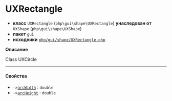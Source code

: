 # UXRectangle

- **класс** `UXRectangle` (`php\gui\shape\UXRectangle`) **унаследован от** `UXShape` (`php\gui\shape\UXShape`)
- **пакет** `gui`
- **исходники** [`php/gui/shape/UXRectangle.php`](./src/main/resources/JPHP-INF/sdk/php/gui/shape/UXRectangle.php)

**Описание**

Class UXCircle

---

#### Свойства

- `->`[`arcWidth`](#prop-arcwidth) : `double`
- `->`[`arcHeight`](#prop-archeight) : `double`